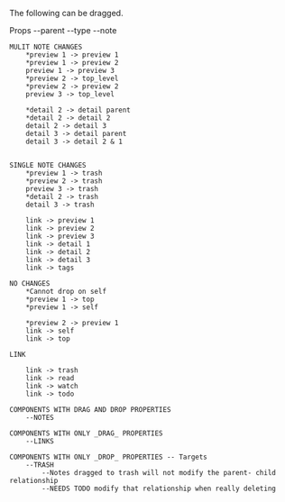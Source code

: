 The following can be dragged. 

Props
    --parent 
    --type
    --note

    MULIT NOTE CHANGES
        *preview 1 -> preview 1
        *preview 1 -> preview 2
        preview 1 -> preview 3
        *preview 2 -> top_level
        *preview 2 -> preview 2
        preview 3 -> top_level

        *detail 2 -> detail parent
        *detail 2 -> detail 2
        detail 2 -> detail 3
        detail 3 -> detail parent
        detail 3 -> detail 2 & 1


    SINGLE NOTE CHANGES 
        *preview 1 -> trash
        *preview 2 -> trash
        preview 3 -> trash
        *detail 2 -> trash
        detail 3 -> trash

        link -> preview 1 
        link -> preview 2
        link -> preview 3
        link -> detail 1
        link -> detail 2
        link -> detail 3
        link -> tags

    NO CHANGES 
        *Cannot drop on self
        *preview 1 -> top
        *preview 1 -> self

        *preview 2 -> preview 1
        link -> self
        link -> top

    LINK 

        link -> trash
        link -> read
        link -> watch
        link -> todo

    COMPONENTS WITH DRAG AND DROP PROPERTIES 
        --NOTES

    COMPONENTS WITH ONLY _DRAG_ PROPERTIES 
        --LINKS
    
    COMPONENTS WITH ONLY _DROP_ PROPERTIES -- Targets
        --TRASH
            --Notes dragged to trash will not modify the parent- child relationship 
            --NEEDS TODO modify that relationship when really deleting